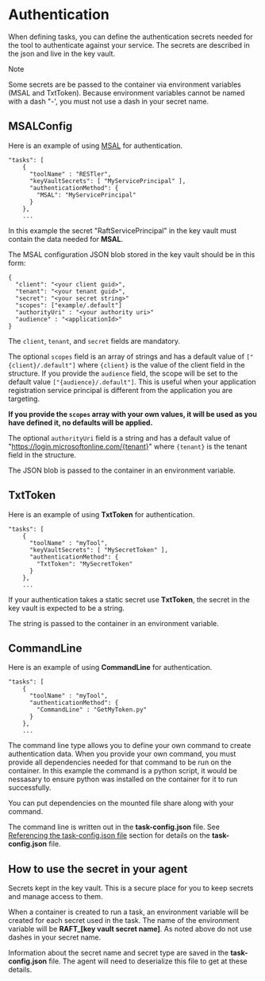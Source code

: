 # Authentication

When defining tasks, you can define the authentication secrets needed for the tool to authenticate
against your service. The secrets are described in the json and live in the key vault. 


> [!NOTE]
> Some secrets are be passed to the container via environment variables (MSAL and TxtToken).
> Because environment variables cannot be named with a dash "-', 
> you must not use a dash in your secret name.

## MSALConfig

Here is an example of using [MSAL](https://docs.microsoft.com/en-us/azure/active-directory/develop/msal-overview) for authentication.

``` 
"tasks": [
    {
      "toolName" : "RESTler",
      "keyVaultSecrets": [ "MyServicePrincipal" ],
      "authenticationMethod": {
        "MSAL": "MyServicePrincipal"
      }
    },
    ...
```

In this example the secret "RaftServicePrincipal" in the key vault must contain the data needed
for **MSAL**. 

The MSAL configuration JSON blob stored in the key vault should be in this form:

```
{
  "client": "<your client guid>", 
  "tenant": "<your tenant guid>", 
  "secret": "<your secret string>"
  "scopes": ["example/.default"]
  "authorityUri" : "<your authority uri>"
  "audience" : "<applicationId>"
}
```
The `client`, `tenant`, and `secret` fields are mandatory.

The optional `scopes` field is an array of strings and has a default value of `["{client}/.default"]` 
where `{client}` is the value of the client field in the structure. If you provide the `audience` field,
the scope will be set to the default value `["{audience}/.default"]`. This is useful when your
application registration service principal is different from the application you are targeting. 

**If you provide the `scopes` array with your own values, it will be used as you have defined it, no 
defaults will be applied.**

The optional `authorityUri` field is a string and has a default value of 
"https://login.microsoftonline.com/{tenant}" where `{tenant}` is the tenant field in the structure. 

The JSON blob is passed to the container in an environment variable. 

## TxtToken

Here is an example of using **TxtToken** for authentication.
``` 
"tasks": [
    {
      "toolName" : "myTool",
      "keyVaultSecrets": [ "MySecretToken" ],
      "authenticationMethod": {
        "TxtToken": "MySecretToken"
      }
    },
    ...
```

If your authentication takes a static secret use **TxtToken**, the secret in the
key vault is expected to be a string.

The string is passed to the container in an environment variable. 

## CommandLine

Here is an example of using **CommandLine** for authentication.

```
"tasks": [
    {
      "toolName" : "myTool",
      "authenticationMethod": {
        "CommandLine" : "GetMyToken.py"
      }
    },
    ...
```

The command line type allows you to define your own command to create authentication data.
When you provide your own command, you must provide all dependencies needed for that command
to be run on the container. In this example the command is a python script, it would be nessasary
to ensure python was installed on the container for it to run successfully. 

You can put dependencies on the mounted file share along with your command.

The command line is written out in the **task-config.json** file.
See [Referencing the task-config.json file](../how-to-onboard-a-tool.md) section for details on
the **task-config.json** file.

## How to use the secret in your agent

Secrets kept in the key vault. This is a secure place for you to keep secrets and manage access
to them. 

When a container is created to run a task, an environment variable will be created for each
secret used in the task. The name of the environment variable will be **RAFT_[key vault secret name]**.
As noted above do not use dashes in your secret name. 

Information about the secret name and secret type are saved in the **task-config.json** file. The
agent will need to deserialize this file to get at these details.
